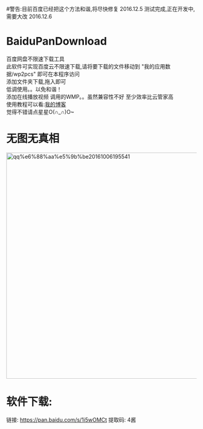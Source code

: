 #警告:目前百度已经把这个方法和谐,将尽快修复 2016.12.5
测试完成,正在开发中,需要大改 2016.12.6
# BaiduPanDownload
百度网盘不限速下载工具</br>
此软件可实现百度云不限速下载,请将要下载的文件移动到     "我的应用数据/wp2pcs" 即可在本程序访问</br>
添加文件夹下载,拖入即可</br>
低调使用。。以免和谐！</br>
添加在线播放视频 调用的WMP。。虽然兼容性不好 至少效率比云管家高</br>
使用教程可以看:<a href="http://www.mrs4s.top/2016/10/06/%E3%80%90c%E5%B0%8F%E5%B7%A5%E5%85%B7%E3%80%91%E7%99%BE%E5%BA%A6%E7%BD%91%E7%9B%98%E4%B8%8D%E9%99%90%E9%80%9F%E4%B8%8B%E8%BD%BD%E5%B7%A5%E5%85%B7/">我的博客</a></br>
觉得不错请点星星O(∩_∩)O~</br>

# 无图无真相
<img class="alignnone size-full wp-image-99" src="http://www.mrs4s.top/wp-content/uploads/2016/10/QQ截图20161006195541.png" alt="qq%e6%88%aa%e5%9b%be20161006195541" width="721" height="597" />

# 软件下载:
链接: <a href="https://pan.baidu.com/s/1i5wOMCt">https://pan.baidu.com/s/1i5wOMCt</a> 提取码: 4酱
